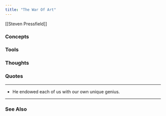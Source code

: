 ```yaml
---
title: "The War Of Art"
---
```


[[Steven Pressfield]]

### Concepts

### Tools

### Thoughts

### Quotes
---

- He endowed each of us with our own unique genius.


----
### See Also